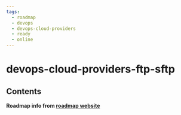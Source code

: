 ```yaml
---
tags:
  - roadmap
  - devops
  - devops-cloud-providers
  - ready
  - online
---
```


# devops-cloud-providers-ftp-sftp

## Contents

__Roadmap info from [roadmap website](https://roadmap.sh/devops/ftp-sftp@RDLmML_HS2c8J4D_U_KYe)__
